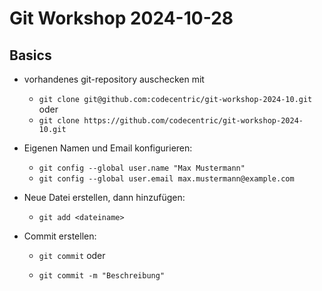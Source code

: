 # Git Workshop 2024-10-28

## Basics

- vorhandenes git-repository auschecken mit
  
  - `git clone git@github.com:codecentric/git-workshop-2024-10.git` oder
  - `git clone https://github.com/codecentric/git-workshop-2024-10.git`

- Eigenen Namen und Email konfigurieren:
  
  - `git config --global user.name "Max Mustermann"`
  - `git config --global user.email max.mustermann@example.com`

- Neue Datei erstellen, dann hinzufügen:
  
  - `git add <dateiname>`

- Commit erstellen:
  
  - `git commit` oder
  
  - `git commit -m "Beschreibung"`
